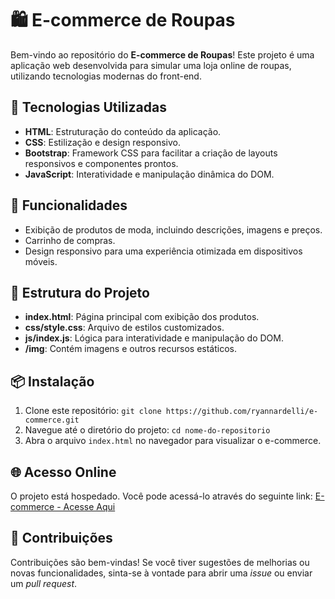 # 🛍️ E-commerce de Roupas

Bem-vindo ao repositório do **E-commerce de Roupas**! Este projeto é uma aplicação web desenvolvida para simular uma loja online de roupas, utilizando tecnologias modernas do front-end.

## 🚀 Tecnologias Utilizadas

- **HTML**: Estruturação do conteúdo da aplicação.
- **CSS**: Estilização e design responsivo.
- **Bootstrap**: Framework CSS para facilitar a criação de layouts responsivos e componentes prontos.
- **JavaScript**: Interatividade e manipulação dinâmica do DOM.

## 🌟 Funcionalidades

- Exibição de produtos de moda, incluindo descrições, imagens e preços.
- Carrinho de compras.
- Design responsivo para uma experiência otimizada em dispositivos móveis.

## 📂 Estrutura do Projeto

- **index.html**: Página principal com exibição dos produtos.
- **css/style.css**: Arquivo de estilos customizados.
- **js/index.js**: Lógica para interatividade e manipulação do DOM.
- **/img**: Contém imagens e outros recursos estáticos.

## 📦 Instalação

1. Clone este repositório: `git clone https://github.com/ryannardelli/e-commerce.git`
2. Navegue até o diretório do projeto: `cd nome-do-repositorio`
3. Abra o arquivo `index.html` no navegador para visualizar o e-commerce.

## 🌐 Acesso Online
O projeto está hospedado. Você pode acessá-lo através do seguinte link:
[E-commerce - Acesse Aqui](https://ryannardelli.github.io/e-commerce/)

## 🤝 Contribuições

Contribuições são bem-vindas! Se você tiver sugestões de melhorias ou novas funcionalidades, sinta-se à vontade para abrir uma *issue* ou enviar um *pull request*.
